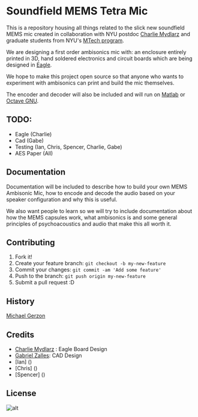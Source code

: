 # Soundfield MEMS Tetra Mic

This is a repository housing all things related to the slick new soundfield MEMS mic created in collaboration with NYU postdoc [Charlie Mydlarz](http://cusp.nyu.edu/people/charlie-mydlarz/) and graduate students from NYU's [MTech program](http://steinhardt.nyu.edu/music/technology). 

We are designing a first order ambisonics mic with: an enclosure entirely printed in 3D, hand soldered electronics and circuit boards which are being designed in [Eagle](http://www.autodesk.com/products/eagle/overview). 

We hope to make this project open source so that anyone who wants to experiment with ambisonics can print and build the mic themselves.

The encoder and decoder will also be included and will run on [Matlab](https://www.mathworks.com/products/matlab) or [Octave GNU](https://www.gnu.org/software/octave).

## TODO: 

* Eagle (Charlie)
* Cad (Gabe)
* Testing (Ian, Chris, Spencer, Charlie, Gabe)
* AES Paper (All)

## Documentation

Documentation will be included to describe how to build your own MEMS Ambisonic Mic, how to encode and decode the audio based on your speaker configuration and why this is useful. 

We also want people to learn so we will try to include documentation about how the MEMS capsules work, what ambisonics is and some general principles of psychoacoustics and audio that make this all worth it. 

## Contributing

1. Fork it!
2. Create your feature branch: `git checkout -b my-new-feature`
3. Commit your changes: `git commit -am 'Add some feature'`
4. Push to the branch: `git push origin my-new-feature`
5. Submit a pull request :D

## History

[Michael Gerzon](http://www.surrounddiscography.com/uhjdisc/ambipubl.htm) 

## Credits

- [Charlie Mydlarz](http://cusp.nyu.edu/people/charlie-mydlarz/) : Eagle Board Design
- [Gabriel Zalles](http://www.gabrielzalles.com): CAD Design
- [Ian] ()
- [Chris] ()
- [Spencer] ()

## License

![alt](https://www.shareicon.net/data/128x128/2015/11/02/665834_logo_512x512.png)
